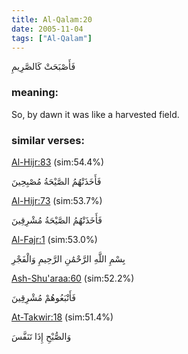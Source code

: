 ```yaml
---
title: Al-Qalam:20
date: 2005-11-04
tags: ["Al-Qalam"]
---
```

فَأَصْبَحَتْ كَالصَّرِيمِ
### meaning: 
So, by dawn it was like a harvested field.
### similar verses: 

[Al-Hijr:83](/15/83) (sim:54.4%)

فَأَخَذَتْهُمُ الصَّيْحَةُ مُصْبِحِينَ

[Al-Hijr:73](/15/73) (sim:53.7%)

فَأَخَذَتْهُمُ الصَّيْحَةُ مُشْرِقِينَ

[Al-Fajr:1](/89/1) (sim:53.0%)

بِسْمِ اللَّهِ الرَّحْمَٰنِ الرَّحِيمِ وَالْفَجْرِ

[Ash-Shu'araa:60](/26/60) (sim:52.2%)

فَأَتْبَعُوهُمْ مُشْرِقِينَ

[At-Takwir:18](/81/18) (sim:51.4%)

وَالصُّبْحِ إِذَا تَنَفَّسَ
